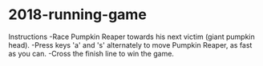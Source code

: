 # 2018-running-game

Instructions
-Race Pumpkin Reaper towards his next victim (giant pumpkin head).
-Press keys 'a' and 's' alternately to  move Pumpkin Reaper, as fast as you can.
-Cross the finish line to win the game.

